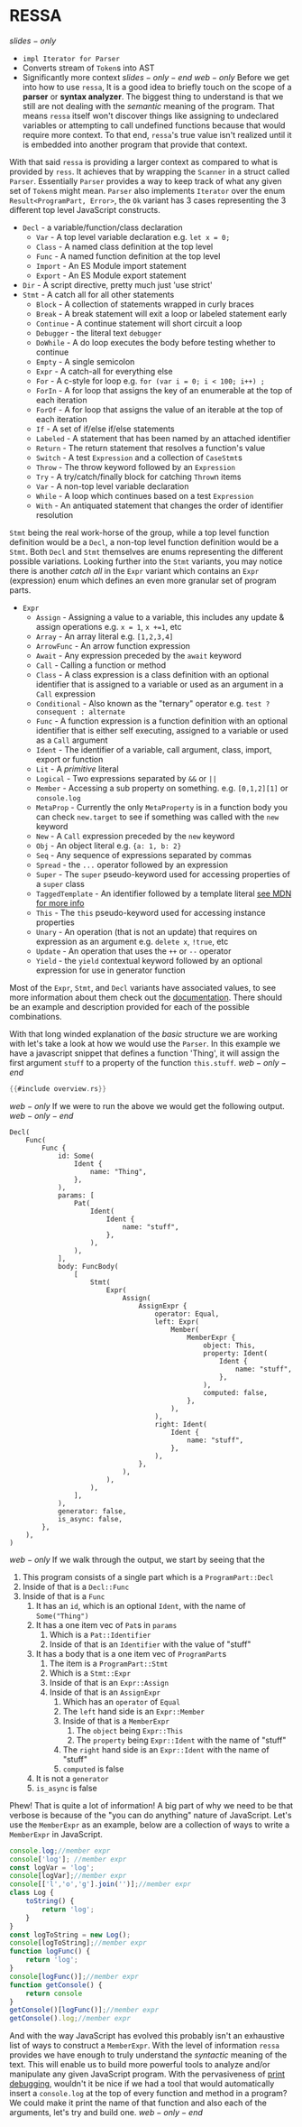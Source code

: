 # RESSA
$slides-only$
- `impl Iterator for Parser`
- Converts stream of `Token`s into AST
- Significantly more context
$slides-only-end$
$web-only$
Before we get into how to use `ressa`, It is a good idea to briefly touch on the scope of a __parser__ or __syntax analyzer__. The biggest thing to understand is that we still are not dealing with the _semantic_ meaning of the program. That means `ressa` itself won't discover things like assigning to undeclared variables or attempting to call undefined functions because that would require more context. To that end, `ressa`'s true value isn't realized until it is embedded into another program that provide that context.

With that said `ressa` is providing a larger context as compared to what is provided by `ress`. It achieves that by wrapping the `Scanner` in a struct called `Parser`. Essentially `Parser` provides a way to keep track of what any given set of `Token`s might mean. `Parser` also implements `Iterator` over the enum `Result<ProgramPart, Error>`, the `Ok` variant has 3 cases representing the 3 different top level JavaScript constructs.

- `Decl` - a variable/function/class declaration
  - `Var` - A top level variable declaration e.g. `let x = 0;`
  - `Class` - A named class definition at the top level
  - `Func` - A named function definition at the top level
  - `Import` - An ES Module import statement
  - `Export` - An ES Module export statement
- `Dir` - A script directive, pretty much just 'use strict'
- `Stmt` - A catch all for all other statements
  - `Block` - A collection of statements wrapped in curly braces
  - `Break` - A break statement will exit a loop or labeled statement early
  - `Continue` - A continue statement will short circuit a loop
  - `Debugger` - the literal text `debugger`
  - `DoWhile` - A do loop executes the body before testing whether to continue
  - `Empty` - A single semicolon
  - `Expr` - A catch-all for everything else
  - `For` - A c-style for loop e.g. `for (var i = 0; i < 100; i++) ;`
  - `ForIn` - A for loop that assigns the key of an enumerable at the top of each iteration
  - `ForOf` - A for loop that assigns the value of an iterable at the top of each iteration
  - `If` - A set of if/else if/else statements
  - `Labeled` - A statement that has been named by an attached identifier
  - `Return` - The return statement that resolves a function's value
  - `Switch` - A test `Expression` and a collection of `CaseStmt`s
  - `Throw` - The throw keyword followed by an `Expression`
  - `Try` - A try/catch/finally block for catching `Throw`n items
  - `Var` - A non-top level variable declaration
  - `While` - A loop which continues based on a test `Expression`
  - `With` - An antiquated statement that changes the order of identifier resolution

`Stmt` being the real work-horse of the group, while a top level function definition would be a `Decl`, a non-top level function definition would be a `Stmt`. Both `Decl` and `Stmt` themselves are enums representing the different possible variations. Looking further into the `Stmt` variants, you may notice there is another _catch all_ in the `Expr` variant which contains an `Expr` (expression) enum which defines an even more granular set of program parts.

- `Expr`
  - `Assign` - Assigning a value to a variable, this includes any update & assign operations e.g. `x = 1`, `x +=1`, etc
  - `Array` - An array literal e.g. `[1,2,3,4]`
  - `ArrowFunc` - An arrow function expression
  - `Await` - Any expression preceded by the `await` keyword
  - `Call` - Calling a function or method
  - `Class` - A class expression is a class definition with an optional identifier that is assigned to a variable or used as an argument in a `Call` expression
  - `Conditional` - Also known as the "ternary" operator e.g. `test ? consequent : alternate`
  - `Func` - A function expression is a function definition with an optional identifier that is either self executing, assigned to a variable or used as a `Call` argument
  - `Ident` - The identifier of a variable, call argument, class, import, export or function
  - `Lit` - A _primitive_ literal
  - `Logical` - Two expressions separated by `&&` or `||`
  - `Member` - Accessing a sub property on something. e.g. `[0,1,2][1]` or `console.log`
  - `MetaProp` - Currently the only `MetaProperty` is in a function body you can check `new.target` to see if something was called with the `new` keyword
  - `New` - A `Call` expression preceded by the `new` keyword
  - `Obj` - An object literal e.g. `{a: 1, b: 2}`
  - `Seq` - Any sequence of expressions separated by commas
  - `Spread` - the `...` operator followed by an expression
  - `Super` - The `super` pseudo-keyword used for accessing properties of a `super` class
  - `TaggedTemplate` - An identifier followed by a template literal [see MDN for more info](https://developer.mozilla.org/en-US/docs/Web/JavaScript/Reference/Template_literals#Tagged_templates)
  - `This` - The `this` pseudo-keyword used for accessing instance properties
  - `Unary` - An operation (that is not an update) that requires on expression as an argument e.g. `delete x`, `!true`, etc
  - `Update` - An operation that uses the `++` or `--` operator
  - `Yield` - the `yield` contextual keyword followed by an optional expression for use in generator function

Most of the `Expr`, `Stmt`, and `Decl` variants have associated values, to see more information about them check out the [documentation](https://docs.rs/resast). There should be an example and description provided for each of the possible combinations.

With that long winded explanation of the _basic_ structure we are working with let's take a look at how we would use the `Parser`. In this example we have a javascript snippet that defines a function 'Thing', it will assign the first argument `stuff` to a property of the function `this.stuff`.
$web-only-end$
```rust
{{#include overview.rs}}
```
$web-only$
If we were to run the above we would get the following output.
$web-only-end$
```ron
Decl(
    Func(
        Func {
            id: Some(
                Ident {
                    name: "Thing",
                },
            ),
            params: [
                Pat(
                    Ident(
                        Ident {
                            name: "stuff",
                        },
                    ),
                ),
            ],
            body: FuncBody(
                [
                    Stmt(
                        Expr(
                            Assign(
                                AssignExpr {
                                    operator: Equal,
                                    left: Expr(
                                        Member(
                                            MemberExpr {
                                                object: This,
                                                property: Ident(
                                                    Ident {
                                                        name: "stuff",
                                                    },
                                                ),
                                                computed: false,
                                            },
                                        ),
                                    ),
                                    right: Ident(
                                        Ident {
                                            name: "stuff",
                                        },
                                    ),
                                },
                            ),
                        ),
                    ),
                ],
            ),
            generator: false,
            is_async: false,
        },
    ),
)
```
$web-only$
If we walk through the output, we start by seeing that the
1. This program consists of a single part which is a  `ProgramPart::Decl`
2. Inside of that is a `Decl::Func`
3. Inside of that is a `Func`
   1. It has an `id`, which is an optional `Ident`, with the name of `Some("Thing")`
   2. It has a one item vec of `Pat`s in `params`
      1. Which is a `Pat::Identifier`
      2. Inside of that is an `Identifier` with the value of "stuff"
   3. It has a body that is a one item vec of `ProgramPart`s
      1. The item is a `ProgramPart::Stmt`
      2. Which is a `Stmt::Expr`
      3. Inside of that is an `Expr::Assign`
      4. Inside of that is an `AssignExpr`
         1. Which has an `operator` of `Equal`
         2. The `left` hand side is an `Expr::Member`
         3. Inside of that is a `MemberExpr`
            1. The `object` being `Expr::This`
            2. The `property` being `Expr::Ident` with the name of "stuff"
         3. The `right` hand side is an `Expr::Ident` with the name of "stuff"
         4. `computed` is false
   4. It is not a `generator`
   5. `is_async` is false

Phew! That is quite a lot of information! A big part of why we need to be that verbose is because of the "you can do anything" nature of JavaScript. Let's use the `MemberExpr` as an example, below are a collection of ways to write a `MemberExpr` in JavaScript.

```js
console.log;//member expr
console['log']; //member expr
const logVar = 'log';
console[logVar];//member expr
console[['l','o','g'].join('')];//member expr
class Log {
    toString() {
        return 'log';
    }
}
const logToString = new Log();
console[logToString];//member expr
function logFunc() {
    return 'log';
}
console[logFunc()];//member expr
function getConsole() {
    return console
}
getConsole()[logFunc()];//member expr
getConsole().log;//member expr
```

And with the way JavaScript has evolved this probably isn't an exhaustive list of ways to construct a `MemberExpr`. With the level of information `ressa` provides we have enough to truly understand the _syntactic_ meaning of the text. This will enable us to build more powerful tools to analyze and/or manipulate any given JavaScript program. With the pervasiveness of [print debugging](https://en.wikipedia.org/wiki/Debugging#Techniques), wouldn't it be nice if we had a tool that would automatically insert a `console.log` at the top of every function and method in a program? We could make it print the name of that function and also each of the arguments, let's try and build one.
$web-only-end$